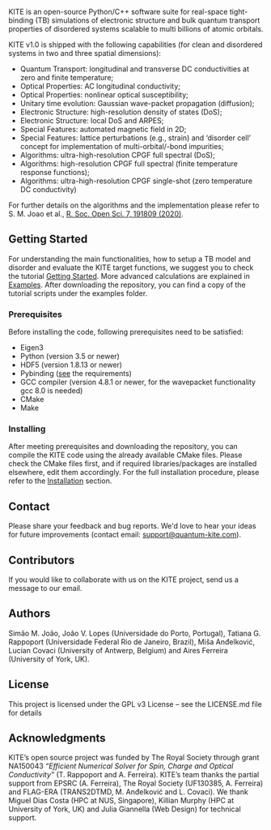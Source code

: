 KITE is an open-source Python/C++ software suite for real-space tight-binding (TB) simulations of electronic structure and bulk quantum transport properties of disordered systems scalable to multi billions of atomic orbitals.

KITE v1.0 is shipped with the following capabilities (for clean and disordered systems in two and three spatial dimensions):

* Quantum Transport: longitudinal and transverse DC conductivities at zero and finite temperature;
* Optical Properties: AC longitudinal conductivity;
* Optical Properties: nonlinear optical susceptibility;
* Unitary time evolution: Gaussian wave-packet propagation (diffusion);
* Electronic Structure: high-resolution density of states (DoS);
* Electronic Structure: local DoS and ARPES;
* Special Features: automated magnetic field in 2D;
* Special Features: lattice perturbations (e.g., strain) and ‘disorder cell’ concept for implementation of multi-orbital/-bond impurities;
* Algorithms: ultra-high-resolution CPGF full spectral (DoS);
* Algorithms: high-resolution CPGF full spectral (finite temperature response functions);
* Algorithms: ultra-high-resolution CPGF single-shot (zero temperature DC conductivity)

For further details on the algorithms and the implementation please refer to S. M. Joao et al., [R. Soc. Open Sci. 7, 191809 (2020)](https://royalsocietypublishing.org/doi/full/10.1098/rsos.191809).

## Getting Started

For understanding the main functionalities, how to setup a TB model and disorder and evaluate the KITE target functions, we suggest you to check the tutorial [Getting Started](tutorial/index.md).
More advanced calculations are explained in [Examples](tutorial/examples). After downloading the repository, you can find a copy of the tutorial scripts under the examples folder.

### Prerequisites

Before installing the code, following prerequisites need to be satisfied:

* Eigen3
* Python (version 3.5 or newer)
* HDF5 (version 1.8.13 or newer)
* Pybinding ([see](https://github.com/dean0x7d/pybinding) the requirements)
* GCC compiler (version 4.8.1 or newer, for the wavepacket functionality gcc 8.0 is needed)
* CMake
* Make

### Installing

After meeting prerequisites and downloading the repository, you can compile the KITE code using the already available CMake files. Please check the CMake files first, and if required libraries/packages are installed elsewhere, edit them accordingly. For the full installation procedure, please refer to the [Installation](installation.md) section.

## Contact 

Please share your feedback and bug reports.
We'd love to hear your ideas for future improvements (contact email: support@quantum-kite.com).

## Contributors

If you would like to collaborate with us on the KITE project, send us a message to our email.

## Authors

Simão M. João, João V. Lopes (Universidade do Porto, Portugal), Tatiana G. Rappoport (Universidade Federal Rio de Janeiro, Brazil), Miša Anđelković, Lucian Covaci (University of Antwerp, Belgium) and Aires Ferreira (University of York, UK).

## License

This project is licensed under the GPL v3 License – see the LICENSE.md file for details

## Acknowledgments

KITE’s open source project was funded by The Royal Society through grant NA150043 *“Efficient Numerical Solver for Spin, Charge and Optical Conductivity”* (T. Rappoport and A. Ferreira). KITE’s team thanks the partial support from EPSRC (A. Ferreira), The Royal Society (UF130385, A. Ferreira) and FLAG-ERA (TRANS2DTMD, M. Anđelković and L. Covaci). We thank Miguel Dias Costa (HPC at NUS, Singapore), Killian Murphy (HPC at University of York, UK) and Julia Giannella (Web Design) for technical support.

[contact]: #contact
